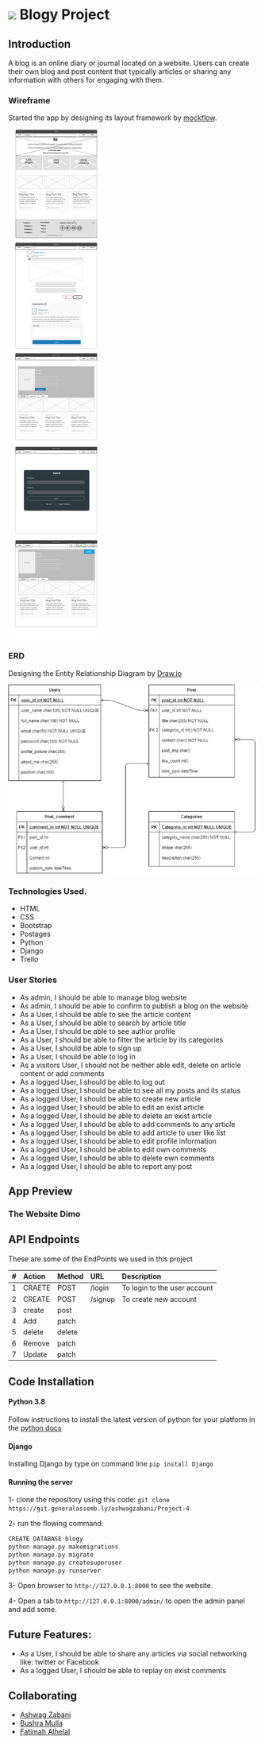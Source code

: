 # ![](https://ga-dash.s3.amazonaws.com/production/assets/logo-9f88ae6c9c3871690e33280fcf557f33.png) Blogy Project 

## Introduction
A blog is an online diary or journal located on a website. Users can create their own blog and post content that typically articles or sharing any information with others for engaging with them.

### Wireframe
Started the app by designing its layout framework by <a href= 'https://wireframepro.mockflow.com/'>mockflow</a>. 

<img src="img/frame.png">

### ERD
Designing the Entity Relationship Diagram by <a href= 'https://app.diagrams.net/'>Draw.io</a>

<img src="img/erd.png">

### Technologies Used.
* HTML
* CSS
* Bootstrap
* Postages 
* Python 
* Django 
* Trello

### User Stories
* As admin, I should be able to manage blog website
* As admin, I should be able to confirm to publish a blog on the website
* As a User, I should be able to see the article content
* As a User, I should be able to search by article title
* As a User, I should be able to see author profile
* As a User, I should be able to filter the article by its categories
* As a User, I should be able to sign up
* As a User, I should be able to log in
* As a visitors User, I should not be neither able edit, delete on article content or add comments
* As a logged User, I should be able to log out
* As a logged User, I should be able to see all my posts and its status   
* As a logged User, I should be able to create new article
* As a logged User, I should be able to edit an exist article
* As a logged User, I should be able to delete an exist article
* As a logged User, I should be able to add comments to any article
* As a logged User, I should be able to add article to user like list
* As a logged User, I should be able to edit profile information
* As a logged User, I should be able to edit own comments
* As a logged User, I should be able to delete own comments
* As a logged User, I should be able to report any post

## App Preview
### The Website Dimo 

## API Endpoints
These are some of the EndPoints we used in this project

| #  |  Action  |  Method |  URL  |  Description  |
| :------------ | :------------ | :------------ | :------------ | :------------ |
|  1|  CRAETE | POST  |   /login |  To login to the user account|
|   2|  CREATE | POST  |/signup   | To create new account|
|   3|   create |post  | | |
|   4|   Add | patch  |   | |
|   5|   delete | delete  |  | |
|   6|   Remove |patch   |   | |
|   7|    Update|patch   |   | |

## Code Installation
#### Python 3.8
Follow instructions to install the latest version of python for your platform in the <a href= 'https://docs.python.org/3/using/unix.html#getting-and-installing-the-latest-version-of-python' target="_blank"> python docs </a> 
#### Django 
Installing Django by type on command line `pip install Django` 

#### Running the server
1- clone the repository using this code:
`git clone https://git.generalassemb.ly/ashwagzabani/Project-4`

2- run the flowing command:
```
CREATE DATABASE blogy
python manage.py makemigrations
python manage.py migrate
python manage.py createsuperuser
python manage.py runserver
```
3- Open browser to `http://127.0.0.1:8000` to see the website.

4- Open a tab to `http://127.0.0.1:8000/admin/` to open the admin panel and add some.


## Future Features:
- As a User, I should be able to share any articles via social networking like: twitter or Facebook
- As a logged User, I should be able to replay on exist comments

## Collaborating
- <a href= 'https://git.generalassemb.ly/ashwagzabani'>Ashwag Zabani</a>
- <a href='https://git.generalassemb.ly/bushra-mulla'>Bushra Mulla</a>
- <a href= 'https://git.generalassemb.ly/fatmahhelal'>Fatimah Alhelal</a>
